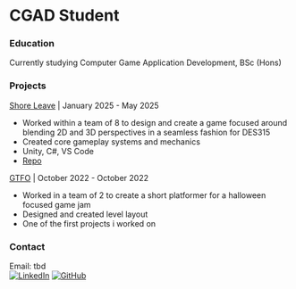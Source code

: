 # CGAD Student

### Education
Currently studying Computer Game Application Development, BSc (Hons)

### Projects

[Shore Leave](https://splitscreen2025.itch.io/shore-leave) | January 2025 - May 2025
* Worked within a team of 8 to design and create a game focused around blending 2D and 3D perspectives in a seamless fashion for DES315
* Created core gameplay systems and mechanics
* Unity, C#, VS Code
* [Repo](https://github.com/Alessandro6922/DES315)

[GTFO](https://team-banana.itch.io/gtfo) | October 2022 - October 2022
* Worked in a team of 2 to create a short platformer for a halloween focused game jam
* Designed and created level layout
* One of the first projects i worked on


### Contact
Email: tbd <br>
[![LinkedIn](https://img.shields.io/badge/LinkedIn-0077B5?style=for-the-badge&logo=linkedin&logoColor=white)](https://www.linkedin.com/in/david-anderson-3b90a521b/)
[![GitHub](https://img.shields.io/badge/GitHub-100000?style=for-the-badge&logo=github&logoColor=white)](https://github.com/2201752DA)
